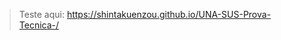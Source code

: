 > Teste aqui: <a href="https://shintakuenzou.github.io/UNA-SUS-Prova-Tecnica-/">https://shintakuenzou.github.io/UNA-SUS-Prova-Tecnica-/</a>
